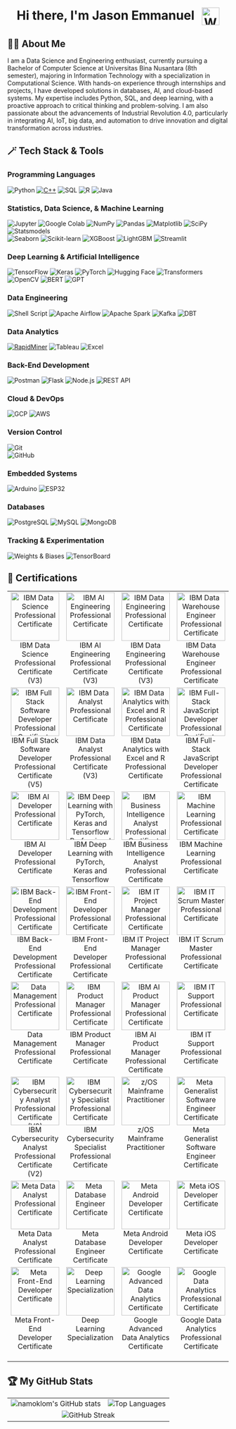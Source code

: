 <h1 align="center">
  Hi there, I'm Jason Emmanuel
  <img src="https://media.giphy.com/media/hvRJCLFzcasrR4ia7z/giphy.gif" alt="Waving Hand" width="40" style="vertical-align:middle; margin-left:10px;">
</h1>

## 👨‍💻 About Me
I am a Data Science and Engineering enthusiast, currently pursuing a Bachelor of Computer Science at Universitas Bina Nusantara (8th semester), majoring in Information Technology with a specialization in Computational Science. With hands-on experience through internships and projects, I have developed solutions in databases, AI, and cloud-based systems. My expertise includes Python, SQL, and deep learning, with a proactive approach to critical thinking and problem-solving. I am also passionate about the advancements of Industrial Revolution 4.0, particularly in integrating AI, IoT, big data, and automation to drive innovation and digital transformation across industries.

## 🪄 Tech Stack & Tools

### **Programming Languages**  
![Python](https://img.shields.io/badge/Python-3670A0?style=for-the-badge&logo=python&logoColor=ffdd54)
[![C++](https://img.shields.io/badge/C++-00599C?style=for-the-badge&logo=c%2B%2B&logoColor=white)](https://isocpp.org/)
![SQL](https://img.shields.io/badge/SQL-4479A1?style=for-the-badge&logo=mysql&logoColor=ffffff)
![R](https://img.shields.io/badge/R-276DC3?style=for-the-badge&logo=r&logoColor=white)
![Java](https://img.shields.io/badge/Java-007396?style=for-the-badge&logo=java&logoColor=ffffff)

### **Statistics, Data Science, & Machine Learning**  
![Jupyter](https://img.shields.io/badge/Jupyter-F37626?style=for-the-badge&logo=jupyter&logoColor=white)
![Google Colab](https://img.shields.io/badge/Google_Colab-F9AB00?style=for-the-badge&logo=googlecolab&logoColor=white)
![NumPy](https://img.shields.io/badge/NumPy-013243?style=for-the-badge&logo=numpy&logoColor=white)
![Pandas](https://img.shields.io/badge/Pandas-150458?style=for-the-badge&logo=pandas&logoColor=white)
![Matplotlib](https://img.shields.io/badge/Matplotlib-11557C?style=for-the-badge&logo=matplotlib&logoColor=white)
![SciPy](https://img.shields.io/badge/SciPy-8CAAE6?style=for-the-badge&logo=scipy&logoColor=white)  
![Statsmodels](https://img.shields.io/badge/Statsmodels-8B572A?style=for-the-badge&logo=python&logoColor=white)  
![Seaborn](https://img.shields.io/badge/Seaborn-2D3E50?style=for-the-badge&logo=python&logoColor=white)
![Scikit-learn](https://img.shields.io/badge/scikit--learn-F7931E?style=for-the-badge&logo=scikit-learn&logoColor=white)
![XGBoost](https://img.shields.io/badge/XGBoost-FF6200?style=for-the-badge&logo=xgboost&logoColor=white)
![LightGBM](https://img.shields.io/badge/LightGBM-00A7E1?style=for-the-badge&logo=lightgbm&logoColor=white)
![Streamlit](https://img.shields.io/badge/Streamlit-FF4B4B?style=for-the-badge&logo=streamlit&logoColor=white)

### **Deep Learning & Artificial Intelligence**  
![TensorFlow](https://img.shields.io/badge/TensorFlow-FF6F00?style=for-the-badge&logo=tensorflow&logoColor=white)
![Keras](https://img.shields.io/badge/Keras-D00000?style=for-the-badge&logo=keras&logoColor=white)
![PyTorch](https://img.shields.io/badge/PyTorch-EE4C2C?style=for-the-badge&logo=pytorch&logoColor=white)
![Hugging Face](https://img.shields.io/badge/HuggingFace-Ff6f00?style=for-the-badge&logo=huggingface&logoColor=white)
![Transformers](https://img.shields.io/badge/Transformers-0052CC?style=for-the-badge&logo=transformers&logoColor=white)
![OpenCV](https://img.shields.io/badge/OpenCV-5C3EE8?style=for-the-badge&logo=opencv&logoColor=white)
![BERT](https://img.shields.io/badge/BERT-3c3c3c?style=for-the-badge&logo=bert&logoColor=white)
![GPT](https://img.shields.io/badge/GPT-412991?style=for-the-badge&logo=openai&logoColor=white)

### **Data Engineering**  
![Shell Script](https://img.shields.io/badge/Shell_Script-121011?style=for-the-badge&logo=gnu-bash&logoColor=white)
![Apache Airflow](https://img.shields.io/badge/Apache_Airflow-017CEE?style=for-the-badge&logo=apache-airflow&logoColor=white)
![Apache Spark](https://img.shields.io/badge/Apache_Spark-E25A1C?style=for-the-badge&logo=apache-spark&logoColor=white)
![Kafka](https://img.shields.io/badge/Kafka-231F20?style=for-the-badge&logo=apache-kafka&logoColor=white)
![DBT](https://img.shields.io/badge/dbt-FF6947?style=for-the-badge&logo=dbt&logoColor=white)

### **Data Analytics**
[![RapidMiner](https://img.shields.io/badge/RapidMiner-00B4B0?style=for-the-badge&logo=rapidminer&logoColor=white)](https://rapidminer.com/)
![Tableau](https://img.shields.io/badge/Tableau-E97627?style=for-the-badge&logo=tableau&logoColor=white)
![Excel](https://img.shields.io/badge/Microsoft_Excel-217346?style=for-the-badge&logo=microsoft-excel&logoColor=white)

### **Back-End Development**
![Postman](https://img.shields.io/badge/Postman-FF6C37?style=for-the-badge&logo=postman&logoColor=white)
![Flask](https://img.shields.io/badge/Flask-000000?style=for-the-badge&logo=flask&logoColor=white)
![Node.js](https://img.shields.io/badge/Node.js-339933?style=for-the-badge&logo=node.js&logoColor=white)
![REST API](https://img.shields.io/badge/REST_API-4B8BBE?style=for-the-badge&logo=fastapi&logoColor=white)

### **Cloud & DevOps**  
![GCP](https://img.shields.io/badge/Google_Cloud-4285F4?style=for-the-badge&logo=google-cloud&logoColor=white)
![AWS](https://img.shields.io/badge/AWS-232F3E?style=for-the-badge&logo=amazon-aws&logoColor=white)

### **Version Control**
![Git](https://img.shields.io/badge/Git-F05032?style=for-the-badge&logo=git&logoColor=white)  
![GitHub](https://img.shields.io/badge/GitHub-181717?style=for-the-badge&logo=github&logoColor=white)  

### **Embedded Systems**
![Arduino](https://img.shields.io/badge/Arduino-00979D?style=for-the-badge&logo=arduino&logoColor=white)
![ESP32](https://img.shields.io/badge/ESP32-000000?style=for-the-badge&logo=espressif&logoColor=white)

### **Databases**  
![PostgreSQL](https://img.shields.io/badge/PostgreSQL-336791?style=for-the-badge&logo=postgresql&logoColor=white)
![MySQL](https://img.shields.io/badge/MySQL-4479A1?style=for-the-badge&logo=mysql&logoColor=white)
![MongoDB](https://img.shields.io/badge/MongoDB-47A248?style=for-the-badge&logo=mongodb&logoColor=white)

### **Tracking & Experimentation**  
![Weights & Biases](https://img.shields.io/badge/W&B-FFBE00?style=for-the-badge&logo=weightsandbiases&logoColor=black)
![TensorBoard](https://img.shields.io/badge/TensorBoard-FF6F00?style=for-the-badge&logo=tensorflow&logoColor=white)

## 🏅 Certifications 
<table>
  <tr>
    <td align="center" valign="top">
      <a href="https://www.credly.com/badges/73199034-47ed-4b78-8366-c4b3834a3b11/public_url" target="_blank">
        <img src="https://images.credly.com/size/680x680/images/42ce4209-8839-431a-9046-f2ce2e72e04b/Coursera_20Data_20Science_20Professional_20Certificate.png" alt="IBM Data Science Professional Certificate" width="110"/>
      </a>
      <br>
      IBM Data Science Professional Certificate (V3)
    </td>
    <td align="center" valign="top">
      <a href="https://www.credly.com/earner/earned/badge/f429af4b-7c57-4cde-a277-b8d4833e69d2" target="_blank">
        <img src="https://images.credly.com/size/680x680/images/fa4ad241-cbb4-4330-9327-32b9696919fe/Coursera_20AI_20Engineering_20Professional_20Certificate.png" alt="IBM AI Engineering Professional Certificate" width="110"/>
      </a>
      <br>
      IBM AI Engineering Professional Certificate (V3)
    </td>
    <td align="center" valign="top">
      <a href="https://www.credly.com/earner/earned/badge/11798147-528a-46b4-99a1-9e53112615e4" target="_blank">
        <img src="https://images.credly.com/size/680x680/images/31a24eb9-5fb6-4d3b-b2be-c286c3cc3489/Coursera_20Data_20Engineering_20Professional_20Cert_20V3.png" alt="IBM Data Engineering Professional Certificate" width="110"/>
      </a>
      <br>
      IBM Data Engineering Professional Certificate (V3)
    </td>
    <td align="center" valign="top">
      <a href="https://www.credly.com/earner/earned/badge/19d9e06e-a744-4731-a681-53918d3b0dcd" target="_blank">
        <img src="https://images.credly.com/size/680x680/images/7af512b2-3290-43b8-867b-0d4352b1927a/image.png" alt="IBM Data Warehouse Engineer Professional Certificate" width="110"/>
      </a>
      <br>
      IBM Data Warehouse Engineer Professional Certificate
    </td>
    <td align="center" valign="top">
      <a href="https://www.credly.com/earner/earned/badge/39fda87a-9478-4b7f-b2d7-21c263f7a76a" target="_blank">
        <img src="https://images.credly.com/size/680x680/images/d9fe3b97-3f2f-4b1d-a295-16c92ae855bc/image.png" alt="IBM DevOps and Software Engineering Professional Certificate" width="110"/>
      </a>
      <br>
      IBM DevOps and Software Engineering Professional Certificate
    </td>
  </tr>
  <tr>
    <td align="center" valign="top">
      <a href="https://www.credly.com/earner/earned/badge/19c9b050-b224-4770-bab7-f8bf9c9d368b" target="_blank">
        <img src="https://images.credly.com/size/680x680/images/17add978-0cea-40e8-8832-9492fc7c260b/Coursera_20Full_20Stack_20Software_20Developer_20Prof_20Cert_20V5.png" alt="IBM Full Stack Software Developer Professional Certificate" width="110"/>
      </a>
      <br>
      IBM Full Stack Software Developer Professional Certificate (V5)
    </td>
    <td align="center" valign="top">
      <a href="https://www.credly.com/earner/earned/badge/feb16e4a-a449-4d22-89fc-1d37acd56947" target="_blank">
        <img src="https://images.credly.com/size/680x680/images/d9ab365d-7897-4973-a764-8acf6c277570/Coursera_20IBM_20Data_20Analyst_20Prof_20Cert_20V3.png" alt="IBM Data Analyst Professional Certificate" width="110"/>
      </a>
      <br>
      IBM Data Analyst Professional Certificate (V3)
    </td>
    <td align="center" valign="top">
      <a href="https://www.credly.com/earner/earned/badge/2ef7893d-8616-4036-928f-5bb2de32005f" target="_blank">
        <img src="https://images.credly.com/size/680x680/images/eb8de36c-7062-409c-bb4d-76743cb106c0/image.png" alt="IBM Data Analytics with Excel and R Professional Certificate" width="110"/>
      </a>
      <br>
      IBM Data Analytics with Excel and R Professional Certificate
    </td>
    <td align="center" valign="top">
      <a href="https://www.credly.com/earner/earned/badge/df6b4cd6-f1c1-4977-af04-85e408a1128c" target="_blank">
        <img src="https://images.credly.com/size/680x680/images/ff8f2956-43b1-47d1-abba-1db32724b24b/image.png" alt="IBM Full-Stack JavaScript Developer Professional Certificate" width="110"/>
      </a>
      <br>
      IBM Full-Stack JavaScript Developer Professional Certificate
    </td>
    <td align="center" valign="top">
      <a href="https://www.credly.com/earner/earned/badge/d60f093c-ad45-4ed8-b553-28a16180c842" target="_blank">
        <img src="https://images.credly.com/size/680x680/images/d237e3c3-4288-49ee-b084-a68c13eca713/image.png" alt="IBM Back-end JavaScript Developer Professional Certificate" width="110"/>
      </a>
      <br>
      IBM Back-end JavaScript Developer Professional Certificate
    </td>
  </tr>
  <tr>
    <td align="center" valign="top">
      <a href="https://www.credly.com/earner/earned/badge/4e7f9a02-a924-474a-9830-74f248185809" target="_blank">
        <img src="https://images.credly.com/size/680x680/images/70675aed-31be-4c30-add7-b99905a34005/image.png" alt="IBM AI Developer Professional Certificate" width="110"/>
      </a>
      <br>
      IBM AI Developer Professional Certificate
    </td>
    <td align="center" valign="top">
      <a href="https://www.credly.com/earner/earned/badge/750e3581-32ae-4a98-91a0-655458301cde" target="_blank">
        <img src="https://images.credly.com/size/680x680/images/973d7ca2-c74e-4f2c-8be8-80b32bbe18f3/Coursera_20IBM_20Deep_20Learning_20with_20PyTorch_20Keras_20and_20Tensorflow_20Prof_20Cert.png" alt="IBM Deep Learning with PyTorch, Keras and Tensorflow Professional Certificate" width="110"/>
      </a>
      <br>
      IBM Deep Learning with PyTorch, Keras and Tensorflow
    </td>
    <td align="center" valign="top">
      <a href="https://www.credly.com/earner/earned/badge/153e4609-e2ca-4757-98c1-b8d37c18102e" target="_blank">
        <img src="https://images.credly.com/size/680x680/images/63cbaa7d-9dc1-497a-84be-50dcef1d848b/Coursera_20Business_20Intelligence_20BI_20Analyst_20Professional_20Certificate.png" alt="IBM Business Intelligence Analyst Professional Certificate" width="110"/>
      </a>
      <br>
      IBM Business Intelligence Analyst Professional Certificate
    </td>
    <td align="center" valign="top">
      <a href="https://www.credly.com/earner/earned/badge/8b304ff0-b68b-4f38-aa12-1f32d80c8416" target="_blank">
        <img src="https://images.credly.com/size/680x680/images/d4f5ad79-2eea-4c8b-802d-efc2b6504879/image.png" alt="IBM Machine Learning Professional Certificate" width="110"/>
      </a>
      <br>
      IBM Machine Learning Professional Certificate
    </td>
    <td align="center" valign="top">
      <a href="https://www.credly.com/earner/earned/badge/b91b1342-86d6-43de-91f7-8db2574d8bfb" target="_blank">
        <img src="https://images.credly.com/size/680x680/images/468eaf1a-197c-44e2-9bd1-2f75bb7b5feb/Coursera_20IBM_20Generative_20AI_20Engineering_20Prof_20Cert.png" alt="IBM Generative AI Engineering Professional Certificate" width="110"/>
      </a>
      <br>
      IBM Generative AI Engineering Professional Certificate
    </td>
  </tr>
  <tr>
  <td align="center" valign="top">
    <a href="https://www.credly.com/earner/earned/badge/976530e6-c58b-42b7-8b9f-2bfb9546ed7d" target="_blank">
      <img src="https://images.credly.com/size/680x680/images/5aa05f53-1a60-4913-bf7e-e356f34bdb7e/image.png" alt="IBM Back-End Development Professional Certificate" width="110"/>
    </a>
    <br>
    IBM Back-End Development Professional Certificate
  </td>
  <td align="center" valign="top">
    <a href="https://www.credly.com/earner/earned/badge/59d38a7d-e7eb-4312-bd65-07f60af34dd5" target="_blank">
      <img src="https://images.credly.com/size/680x680/images/e646f624-ca3d-4917-9e90-16a051497bdb/image.png" alt="IBM Front-End Developer Professional Certificate" width="110"/>
    </a>
    <br>
    IBM Front-End Developer Professional Certificate
  </td>
  <td align="center" valign="top">
    <a href="https://www.credly.com/earner/earned/badge/2a102965-afc9-4a63-8af9-5cdd142acbad" target="_blank">
      <img src="https://images.credly.com/size/680x680/images/bcc43579-bcba-44ed-a272-61ef537e33e7/image.png" alt="IBM IT Project Manager Professional Certificate" width="110"/>
    </a>
    <br>
    IBM IT Project Manager Professional Certificate
  </td>
  <td align="center" valign="top">
    <a href="https://www.credly.com/earner/earned/badge/0f4f9fba-b470-4612-bcb8-2a3dde968f9e" target="_blank">
      <img src="https://images.credly.com/size/680x680/images/0df7b794-acb5-4cb4-bdce-f17217197a3d/image.png" alt="IBM IT Scrum Master Professional Certificate" width="110"/>
    </a>
    <br>
    IBM IT Scrum Master Professional Certificate
  </td>
  <td align="center" valign="top">
    <a href="https://www.credly.com/earner/earned/badge/ffad3c76-382b-4c55-89b5-b5595eb13d3f" target="_blank">
      <img src="https://images.credly.com/size/680x680/images/5cf962f0-d790-4652-ad72-d6ad8fa8791c/image.png" alt="IBM Project Manager Professional Certificate" width="110"/>
    </a>
    <br>
    IBM Project Manager Professional Certificate
  </td>
</tr>
  <tr>
  <td align="center" valign="top">
    <a href="https://www.credly.com/earner/earned/badge/71deb590-107b-4656-941a-3c7f54a43a52" target="_blank">
      <img src="https://images.credly.com/size/680x680/images/993fbdea-8514-4488-bd0e-c67cdd4c10ff/Coursera_20Data_20Management_20Professional_20Certificate.png" alt="Data Management Professional Certificate" width="110"/>
    </a>
    <br>
    Data Management Professional Certificate
  </td>
  <td align="center" valign="top">
    <a href="https://www.credly.com/earner/earned/badge/f6452541-0d31-4d43-b5f8-c32a6a4e8daf" target="_blank">
      <img src="https://images.credly.com/size/680x680/images/b7fdf289-033a-41c4-b009-8326592da4e5/Coursera_20IBM_20Product_20Manager_20Professional_20Certificate.png" alt="IBM Product Manager Professional Certificate" width="110"/>
    </a>
    <br>
    IBM Product Manager Professional Certificate
  </td>
  <td align="center" valign="top">
    <a href="https://www.credly.com/earner/earned/badge/20ea3632-69c9-4ca2-8e64-f82a01249957" target="_blank">
      <img src="https://images.credly.com/size/680x680/images/78f21240-2d05-47aa-86f1-3b0658233f6f/Coursera_20IBM_20AI_20Product_20Manager_20Professional_20Certificate.png" alt="IBM AI Product Manager Professional Certificate" width="110"/>
    </a>
    <br>
    IBM AI Product Manager Professional Certificate
  </td>
  <td align="center" valign="top">
    <a href="https://www.credly.com/earner/earned/badge/3b524a6d-0068-4aa2-8388-d1017ccd4089" target="_blank">
      <img src="https://images.credly.com/size/680x680/images/9db3be28-e7e7-4162-8baa-667d59230bfd/image.png" alt="IBM IT Support Professional Certificate" width="110"/>
    </a>
    <br>
    IBM IT Support Professional Certificate
  </td>
  <td align="center" valign="top">
    <a href="https://www.credly.com/earner/earned/badge/245c8885-916e-4712-aef8-059011f4eb52" target="_blank">
      <img src="https://images.credly.com/size/680x680/images/64552793-ca2c-4605-b802-f9f8f6fc1d99/Coursera_20IBM_20Program_20Manager_20Professional_20Certificate.png" alt="IBM Program Manager Professional Certificate" width="110"/>
    </a>
    <br>
    IBM Program Manager Professional Certificate
  </td>
</tr>
  <tr>
  <td align="center" valign="top">
    <a href="https://www.credly.com/earner/earned/badge/53fcdc4a-d64d-427b-9ef0-68c88731b067" target="_blank">
      <img src="https://images.credly.com/size/680x680/images/2f194645-bbf5-4f75-a48c-aba81d29e592/Coursera_20IBM_20Cybersecurity_20Analyst_20Professional_20Certificate_20V2.png" alt="IBM Cybersecurity Analyst Professional Certificate (V2)" width="110"/>
    </a>
    <br>
    IBM Cybersecurity Analyst Professional Certificate (V2)
  </td>
  <td align="center" valign="top">
    <a href="https://www.credly.com/earner/earned/badge/37353f13-f3ce-47a3-87ca-2a7797a9134f" target="_blank">
      <img src="https://images.credly.com/size/680x680/images/f8cfcc26-b9eb-4e10-a67d-7b6a9b7b1588/image.png" alt="IBM Cybersecurity Specialist Professional Certificate" width="110"/>
    </a>
    <br>
    IBM Cybersecurity Specialist Professional Certificate
  </td>
  <td align="center" valign="top">
    <a href="https://www.credly.com/earner/earned/badge/32625ed1-8d06-4ec4-b9aa-29ad2c150d6b" target="_blank">
      <img src="https://images.credly.com/size/680x680/images/8eaba78b-0471-4846-b928-f02bff2dda16/Professional_Certificate_-_zOS_Mainframe_Practitoner.png" alt="z/OS Mainframe Practitioner" width="110"/>
    </a>
    <br>
    z/OS Mainframe Practitioner
  </td>
  <td align="center" valign="top">
    <a href="https://www.credly.com/earner/earned/badge/f4e6571a-142a-421a-85f8-a8fc2ae63e3a" target="_blank">
      <img src="https://images.credly.com/size/680x680/images/b9f5054b-0e86-426a-8e8c-5e304f256ea8/image.png" alt="Meta Generalist Software Engineer Certificate" width="110"/>
    </a>
    <br>
    Meta Generalist Software Engineer Certificate
  </td>
  <td align="center" valign="top">
    <a href="https://www.credly.com/earner/earned/badge/97766858-9067-475d-9640-ecb609a5f716" target="_blank">
      <img src="https://images.credly.com/size/680x680/images/997d4586-e7b2-4174-9c76-5c7304953e2c/image.png" alt="Meta Full-Stack Engineer Certificate" width="110"/>
    </a>
    <br>
    Meta Full-Stack Engineer Certificate
  </td>
</tr>
  <tr>
  <td align="center" valign="top">
    <a href="https://www.credly.com/earner/earned/badge/f6971895-109b-4498-9100-00f4fe918154" target="_blank">
      <img src="https://images.credly.com/size/680x680/images/4dd82f2c-e7eb-4b64-bb24-f4351f596220/image.png" alt="Meta Data Analyst Professional Certificate" width="110"/>
    </a>
    <br>
    Meta Data Analyst Professional Certificate
  </td>
  <td align="center" valign="top">
    <a href="https://www.credly.com/earner/earned/badge/ca42ca34-2df9-4534-a358-5c97bcf67c8a" target="_blank">
      <img src="https://images.credly.com/size/680x680/images/024324c7-4d4c-4008-8db7-01e0d4222126/image.png" alt="Meta Database Engineer Certificate" width="110"/>
    </a>
    <br>
    Meta Database Engineer Certificate
  </td>
  <td align="center" valign="top">
    <a href="https://www.credly.com/earner/earned/badge/b2a4ec70-e41b-446d-bc48-9e919a4611ab" target="_blank">
      <img src="https://images.credly.com/size/680x680/images/c1cf3f71-31a4-4a10-a88f-f2ab02593d6c/image.png" alt="Meta Android Developer Certificate" width="110"/>
    </a>
    <br>
    Meta Android Developer Certificate
  </td>
  <td align="center" valign="top">
    <a href="https://www.credly.com/earner/earned/badge/f7a44549-755f-43cf-a601-3852e518480b" target="_blank">
      <img src="https://images.credly.com/size/680x680/images/cc2a62dd-ab98-4ae6-a6a7-48de96672ff8/image.png" alt="Meta iOS Developer Certificate" width="110"/>
    </a>
    <br>
    Meta iOS Developer Certificate
  </td>
  <td align="center" valign="top">
    <a href="https://www.credly.com/earner/earned/badge/a3c71688-2cbf-4b99-9375-04667dce098b" target="_blank">
      <img src="https://images.credly.com/size/680x680/images/4d81763c-b917-4ab9-92be-103af95c0a21/image.png" alt="Meta Back-End Developer Certificate" width="110"/>
    </a>
    <br>
    Meta Back-End Developer Certificate
  </td>
</tr>
  <tr>
  <td align="center" valign="top">
    <a href="https://www.credly.com/earner/earned/badge/307c0e02-982f-4b6f-94aa-abd3519593fa" target="_blank">
      <img src="https://images.credly.com/size/680x680/images/e91ed0b0-842b-417f-8d2f-b07535febdda/image.png" alt="Meta Front-End Developer Certificate" width="110"/>
    </a>
    <br>
    Meta Front-End Developer Certificate
  </td>
  <td align="center" valign="top">
    <a href="https://www.credly.com/earner/earned/badge/d0713ea3-ffc8-4372-8ec7-116ca19ff470" target="_blank">
      <img src="https://images.credly.com/size/680x680/images/dfcd0d51-de72-4e1c-8f8c-11dad7711124/image.png" alt="Deep Learning Specialization" width="110"/>
    </a>
    <br>
    Deep Learning Specialization
  </td>
  <td align="center" valign="top">
    <a href="https://www.credly.com/earner/earned/badge/46d80be6-77d0-4ff3-b4e7-b5e65ff52fb5" target="_blank">
      <img src="https://images.credly.com/size/680x680/images/9267a387-1a51-4ebe-8c05-976a5ec4c3d0/image.png" alt="Google Advanced Data Analytics Certificate" width="110"/>
    </a>
    <br>
    Google Advanced Data Analytics Certificate
  </td>
  <td align="center" valign="top">
    <a href="https://www.credly.com/earner/earned/badge/1369eee8-b8b4-4231-9eaa-3f95aacc30dd" target="_blank">
      <img src="https://images.credly.com/size/680x680/images/d41de2b7-cbc2-47ec-bcf1-ebecbe83872f/GCC_badge_DA_1000x1000.png" alt="Google Data Analytics Professional Certificate" width="110"/>
    </a>
    <br>
    Google Data Analytics Professional Certificate
  </td>
  <td align="center" valign="top">
    <a href="https://www.credly.com/earner/earned/badge/cd245445-ad7f-4654-89c3-56a3d2e72c35" target="_blank">
      <img src="https://images.credly.com/size/680x680/images/efbdc0d6-b46e-4e3c-8cf8-2314d8a5b971/GCC_badge_python_1000x1000.png" alt="Google IT Automation with Python Professional Certificate" width="110"/>
    </a>
    <br>
    Google IT Automation with Python Professional Certificate
  </td>
</tr>
</table>

## 🏆 My GitHub Stats
<table>
  <tr>
    <td><img src="https://github-readme-stats.vercel.app/api?username=namoklom&show_icons=true&theme=gruvbox" alt="namoklom's GitHub stats" /></td>
    <td><img src="https://github-readme-stats.vercel.app/api/top-langs/?username=namoklom&layout=compact&theme=gruvbox" alt="Top Languages" /></td>
  </tr>
  <tr>
    <td colspan="2" align="center">
      <img src="https://github-readme-streak-stats.herokuapp.com/?user=namoklom&theme=gruvbox" alt="GitHub Streak" />
    </td>
